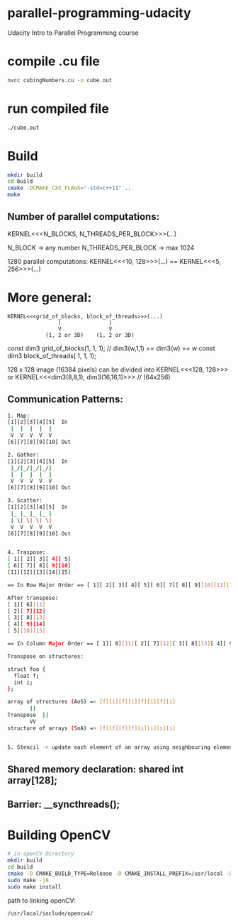 # parallel-programming-udacity
Udacity Intro to Parallel Programming course


# compile .cu file
```sh
nvcc cubingNumbers.cu -o cube.out
```

# run compiled file
```sh
./cube.out
```

# Build

```sh
mkdir build
cd build
cmake -DCMAKE_CXX_FLAGS="-std=c++11" ..
make
```

## Number of parallel computations:
KERNEL<<<N_BLOCKS, N_THREADS_PER_BLOCK>>>(...)

N_BLOCK -> any number
N_THREADS_PER_BLOCK -> max 1024

1280 parallel computations:
KERNEL<<<10, 128>>>(...) == KERNEL<<<5, 256>>>(...)

# More general:
```
KERNEL<<<grid_of_blocks, block_of_threads>>>(...)
                |	    	    |
                V		        V
            (1, 2 or 3D)	(1, 2 or 3D)
```

const dim3 grid_of_blocks(1, 1, 1);  // dim3(w,1,1) == dim3(w) == w
const dim3 block_of_threads( 1, 1, 1);


128 x 128 image (16384 pixels) can be divided into
   KERNEL<<<128, 128>>>
or KERNEL<<<dim3(8,8,1), dim3(16,16,1)>>> // (64x256)


## Communication Patterns:
```sh
1. Map:
[1][2][3][4][5]  In
 |  |  |  |  |
 V  V  V  V  V
[6][7][8][9][10] Out

2. Gather:
[1][2][3][4][5]  In
 |_/|_/|_/|_/|
 |  |  |  |  |
 V  V  V  V  V
[6][7][8][9][10] Out

3. Scatter:
[1][2][3][4][5]  In
 |_ |_ |_ |_ |
 | \| \| \| \|
 V  V  V  V  V
[6][7][8][9][10] Out


4. Traspose:
[ 1][ 2][ 3][ 4][ 5]
[ 6][ 7][ 8][ 9][10]
[11][12][13][14][15]

== In Row Major Order == [ 1][ 2][ 3][ 4][ 5][ 6][ 7][ 8][ 9][10][11][12][13][14][15]

After transpose:
[ 1][ 6][11]
[ 2][ 7][12]
[ 3][ 8][13]
[ 4][ 9][14]
[ 5][10][15]

== In Column Major Order == [ 1][ 6][11][ 2][ 7][12][ 3][ 8][13][ 4][ 9][14][ 5][10][15]

Transpose on structures:

struct foo {
  float f;
  int i;
};

array of structures (AoS) => [f][i][f][i][f][i][f][i]
	   ||
Transpose  ||
	   VV
structure of arrays (SoA) => [f][f][f][f][i][i][i][i]


5. Stencil -> update each element of an array using neighbouring elements (using pattern called 'stencil').
```

## Shared memory declaration: __shared__ int array[128];
## Barrier: __syncthreads();


# Building OpenCV
```sh
# in openCV Directory
mkdir build
cd build
cmake -D CMAKE_BUILD_TYPE=Release -D CMAKE_INSTALL_PREFIX=/usr/local -D OPENCV_GENERATE_PKGCONFIG=ON -D BUILD_EXAMPLES=ON -D WITH_VTK=ON ..
sudo make -j8
sudo make install
```
path to linking openCV:
```sh
/usr/local/include/opencv4/
```